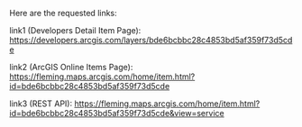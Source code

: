 Here are the requested links: 

link1 (Developers Detail Item Page): https://developers.arcgis.com/layers/bde6bcbbc28c4853bd5af359f73d5cde

link2 (ArcGIS Online Items Page): https://fleming.maps.arcgis.com/home/item.html?id=bde6bcbbc28c4853bd5af359f73d5cde

link3 (REST API): https://fleming.maps.arcgis.com/home/item.html?id=bde6bcbbc28c4853bd5af359f73d5cde&view=service
